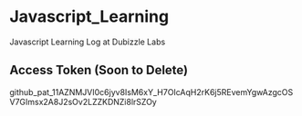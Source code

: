 # Javascript_Learning
Javascript Learning Log at Dubizzle Labs
## Access Token (Soon to Delete)
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
